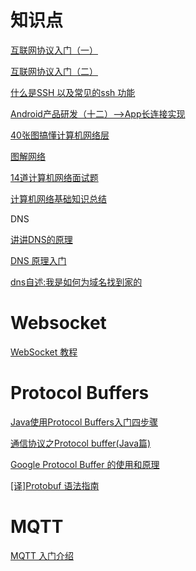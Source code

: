 # 知识点

[互联网协议入门（一）](http://www.ruanyifeng.com/blog/2012/05/internet_protocol_suite_part_i.html)

[互联网协议入门（二）](http://www.ruanyifeng.com/blog/2012/06/internet_protocol_suite_part_ii.html)

[什么是SSH 以及常见的ssh 功能](https://blog.csdn.net/u013452337/article/details/80847113)

[Android产品研发（十二）-->App长连接实现](https://blog.csdn.net/qq_23547831/article/details/51690047)

[40张图搞懂计算机网络层](https://mp.weixin.qq.com/s/AOY4ZhkRc04r2ZPyZeIN5Q)

[图解网络](https://mp.weixin.qq.com/s/5PhLWZ4Z9kagZSBlhzcLAg)

[14道计算机网络面试题](https://mp.weixin.qq.com/s/BviNSXlPMg2ywzB7TQ4CQg)

[计算机网络基础知识总结](https://mp.weixin.qq.com/s/4T6VXpOyGnwoJI4T8k38VA)

DNS

[讲讲DNS的原理](https://zhuanlan.zhihu.com/p/79350395?hmsr=toutiao.io&utm_medium=toutiao.io&utm_source=toutiao.io)

[DNS 原理入门](http://www.ruanyifeng.com/blog/2016/06/dns.html)

[dns自述:我是如何为域名找到家的](https://mp.weixin.qq.com/s/2vn6O21eu5XBRnQuMKP2GA)

# Websocket

[WebSocket 教程](http://www.ruanyifeng.com/blog/2017/05/websocket.html)

# Protocol Buffers

[Java使用Protocol Buffers入门四步骤](https://blog.csdn.net/xiao__gui/article/details/36643949)

[通信协议之Protocol buffer(Java篇)](https://frank909.blog.csdn.net/article/details/53187780)

[Google Protocol Buffer 的使用和原理](https://www.ibm.com/developerworks/cn/linux/l-cn-gpb/index.html)

[[译]Protobuf 语法指南](https://colobu.com/2015/01/07/Protobuf-language-guide/)

# MQTT

[MQTT 入门介绍](https://www.runoob.com/w3cnote/mqtt-intro.html)







